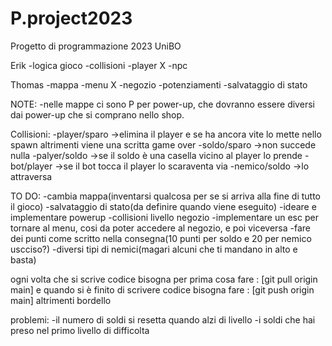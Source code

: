 # P.project2023
Progetto di programmazione 2023 UniBO

Erik
-logica gioco
-collisioni
-player  X
-npc

Thomas
-mappa
-menu  X
-negozio
-potenziamenti
-salvataggio di stato


NOTE:
-nelle mappe ci sono P per power-up, che dovranno essere diversi dai power-up che si comprano nello shop.

Collisioni:
-player/sparo ->elimina il player e se ha ancora vite lo mette nello spawn altrimenti viene una scritta game over 
-soldo/sparo  ->non succede nulla
-palyer/soldo ->se il soldo è una casella vicino al player lo prende
-bot/player   ->se il bot tocca il player lo scaraventa via
-nemico/soldo ->lo attraversa



TO DO:
-cambia mappa(inventarsi qualcosa per se si arriva alla fine di tutto il gioco)
-salvataggio di stato(da definire quando viene eseguito)
-ideare e implementare powerup
-collisioni livello negozio
-implementare un esc per tornare al menu, cosi da poter accedere al negozio, e poi viceversa
-fare dei punti come scritto nella consegna(10 punti per soldo e 20 per nemico uscciso?)
-diversi tipi di nemici(magari alcuni che ti mandano in alto e basta)

ogni volta che si scrive codice bisogna per prima cosa fare : [git pull origin main] e quando si è finito di scrivere codice bisogna fare : [git push origin main] altrimenti bordello 

problemi:
-il numero di soldi si resetta quando alzi di livello
-i soldi che hai preso nel primo livello di difficolta
